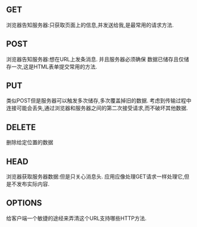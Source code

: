 ## GET

浏览器告知服务器:只获取页面上的信息,并发送给我,是最常用的请求方法.

## POST

浏览器告知服务器:想在URL上发条消息.
并且服务器必须确保 数据已储存且仅储存一次,这是HTML表单提交常用的方法.

## PUT

类似POST但是服务器可以触发多次储存,多次覆盖掉旧的数据.
考虑到传输过程中连接可能会丢失,通过浏览器和服务器之间的第二次接受请求,而不破坏其他数据.

## DELETE

删除给定位置的数据

## HEAD

浏览器获取服务器数据:但是只关心消息头.
应用应像处理GET请求一样处理它,但是不发布实际内容.

## OPTIONS

给客户端一个敏捷的途经来弄清这个URL支持哪些HTTP方法.
